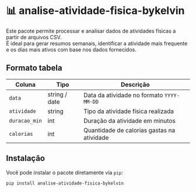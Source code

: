 # 📊 analise-atividade-fisica-bykelvin

Este pacote permite processar e analisar dados de atividades físicas a partir de arquivos CSV.  
É ideal para gerar resumos semanais, identificar a atividade mais frequente e os dias mais ativos com base nos dados fornecidos.

## Formato tabela

| Coluna        | Tipo          | Descrição                                     |
|---------------|---------------|-----------------------------------------------|
| `data`        | string / date | Data da atividade no formato `YYYY-MM-DD`     |
| `atividade`   | string        | Tipo da atividade física realizada            |
| `duracao_min` | int           | Duração da atividade em minutos               |
| `calorias`    | int           | Quantidade de calorias gastas na atividade 


## Instalação

Você pode instalar o pacote diretamente via `pip`:

```bash
pip install analise-atividade-fisica-bykelvin
